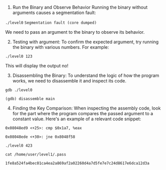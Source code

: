 
1. Run the Binary and Observe Behavior
Running the binary without arguments causes a segmentation fault:

```./level0```
```Segmentation fault (core dumped)```

We need to pass an argument to the binary to observe its behavior.


2. Testing with argument: To confirm the expected argument, try running the binary with various numbers. For example:

```./level0 123```

This will display the output no!

3. Disassembling the Binary: To understand the logic of how the program works, we need to disassemble it and inspect its code.

```gdb ./level0```

```(gdb) disassemble main```


4. Finding the Key Comparison: When inspecting the assembly code, look for the part where the program compares the passed argument to a constant value. Here's an example of a relevant code snippet:

```0x08048ed9 <+25>: cmp $0x1a7, %eax```

```0x08048ede <+30>: jne 0x8048f58```

```./level0 423```

```cat /home/user/level1/.pass```

```1fe8a524fa4bec01ca4ea2a869af2a02260d4a7d5fe7e7c24d8617e6dca12d3a```


